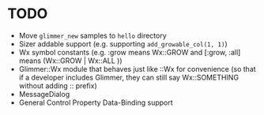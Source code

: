# TODO

- Move `glimmer_new` samples to `hello` directory
- Sizer addable support (e.g. supporting `add_growable_col(1, 1)`)
- Wx symbol constants (e.g. :grow means Wx::GROW and [:grow, :all] means (Wx::GROW | Wx::ALL ))
- Glimmer::Wx module that behaves just like ::Wx for convenience (so that if a developer includes Glimmer, they can still say Wx::SOMETHING without adding :: prefix)
- MessageDialog
- General Control Property Data-Binding support
